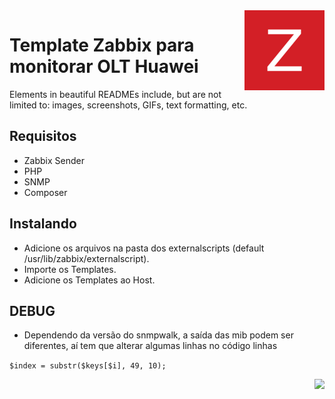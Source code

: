 <img src="icon.png" align="right" />

# Template Zabbix para monitorar OLT Huawei


Elements in beautiful READMEs include, but are not limited to: images, screenshots, GIFs, text formatting, etc.

## Requisitos

- Zabbix Sender
- PHP
- SNMP
- Composer 

## Instalando

- Adicione os arquivos na pasta dos externalscripts (default /usr/lib/zabbix/externalscript).
- Importe os Templates.
- Adicione os Templates ao Host.


## DEBUG

- Dependendo da versão do snmpwalk, a saída das mib podem ser diferentes, aí tem que alterar algumas linhas no código linhas

```$index = substr($keys[$i], 49, 10);```


<img src="example.png" align="right" />


